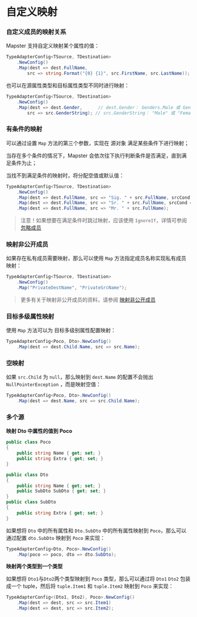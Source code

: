 # 自定义映射

### 自定义成员的映射关系

Mapster 支持自定义映射某个属性的值：

```csharp
TypeAdapterConfig<TSource, TDestination>
    .NewConfig()
    .Map(dest => dest.FullName,
        src => string.Format("{0} {1}", src.FirstName, src.LastName));
```



也可以在源属性类型和目标属性类型不同时进行映射：

```csharp
TypeAdapterConfig<TSource, TDestination>
    .NewConfig()
    .Map(dest => dest.Gender,      // dest.Gender： Genders.Male 或 Genders.Female 枚举类型
        src => src.GenderString); // src.GenderString： "Male" 或 "Female" 字符串类型
```

### 有条件的映射

可以通过设置 `Map` 方法的第三个参数，实现在 源对象 满足某些条件下进行映射；

当存在多个条件的情况下，Mapster 会依次往下执行判断条件是否满足，直到满足条件为止；

当找不到满足条件的映射时，将分配空值或默认值：

```csharp
TypeAdapterConfig<TSource, TDestination>
    .NewConfig()
    .Map(dest => dest.FullName, src => "Sig. " + src.FullName, srcCond => srcCond.Country == "Italy")
    .Map(dest => dest.FullName, src => "Sr. " + src.FullName, srcCond => srcCond.Country == "Spain")
    .Map(dest => dest.FullName, src => "Mr. " + src.FullName);
```

> 注意！如果想要在满足条件时跳过映射，应该使用 `IgnoreIf`，详情可参阅 [忽略成员](Ignoring-members.md#ignore-conditionally)

### 映射非公开成员

如果存在私有成员需要映射，那么可以使用 `Map` 方法指定成员名称实现私有成员映射：

```csharp
TypeAdapterConfig<TSource, TDestination>
    .NewConfig()
    .Map("PrivateDestName", "PrivateSrcName");
```

> 更多有关于映射非公开成员的资料，请参阅 [映射非公开成员](Mapping-non-public-members.md) 

### 目标多级属性映射

使用 `Map` 方法可以为 目标多级别属性配置映射：

```csharp
TypeAdapterConfig<Poco, Dto>.NewConfig()
    .Map(dest => dest.Child.Name, src => src.Name);
```

### 空映射

如果 `src.Child` 为 `null`，那么映射到 `dest.Name` 的配置不会抛出  `NullPointerException` ，而是映射空值：

```csharp
TypeAdapterConfig<Poco, Dto>.NewConfig()
    .Map(dest => dest.Name, src => src.Child.Name);
```



### 多个源



**映射 Dto 中属性的值到 Poco**

```csharp
public class Poco
{
    public string Name { get; set; }
    public string Extra { get; set; }
}

public class Dto
{
    public string Name { get; set; }
    public SubDto SubDto { get; set; }
}
public class SubDto
{
    public string Extra { get; set; }
}
```

如果想将 `Dto` 中的所有属性和 `Dto.SubDto` 中的所有属性映射到 `Poco`，那么可以通过配置 `dto.SubDto` 映射到 `Poco` 来实现：

```csharp
TypeAdapterConfig<Dto, Poco>.NewConfig()
    .Map(poco => poco, dto => dto.SubDto);
```



**映射两个类型到一个类型**

如果想将 `Dto1`与`Dto2`两个类型映射到  `Poco` 类型，那么可以通过将 `Dto1` `Dto2` 包装成一个 tuple，然后将 `tuple.Item1` 和 `tuple.Item2` 映射到 `Poco` 来实现：

```csharp
TypeAdapterConfig<(Dto1, Dto2), Poco>.NewConfig()
    .Map(dest => dest, src => src.Item1)
    .Map(dest => dest, src => src.Item2);
```